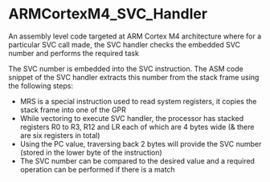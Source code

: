 # ARMCortexM4_SVC_Handler
An assembly level code targeted at ARM Cortex M4 architecture where for a particular SVC call made, the SVC handler checks the embedded SVC number and performs the required task

The SVC number is embedded into the SVC instruction. The ASM code snippet of the SVC handler extracts this number from the stack frame using the following steps:
* MRS is a special instruction used to read system registers, it copies the stack frame into one of the GPR
* While vectoring to execute SVC handler, the processor has stacked registers R0 to R3, R12 and LR each of which are 4 bytes wide (& there are six registers in total)
* Using the PC value, traversing back 2 bytes will provide the SVC number (stored in the lower byte of the instruction)
* The SVC number can be compared to the desired value and a required operation can be performed if there is a match
